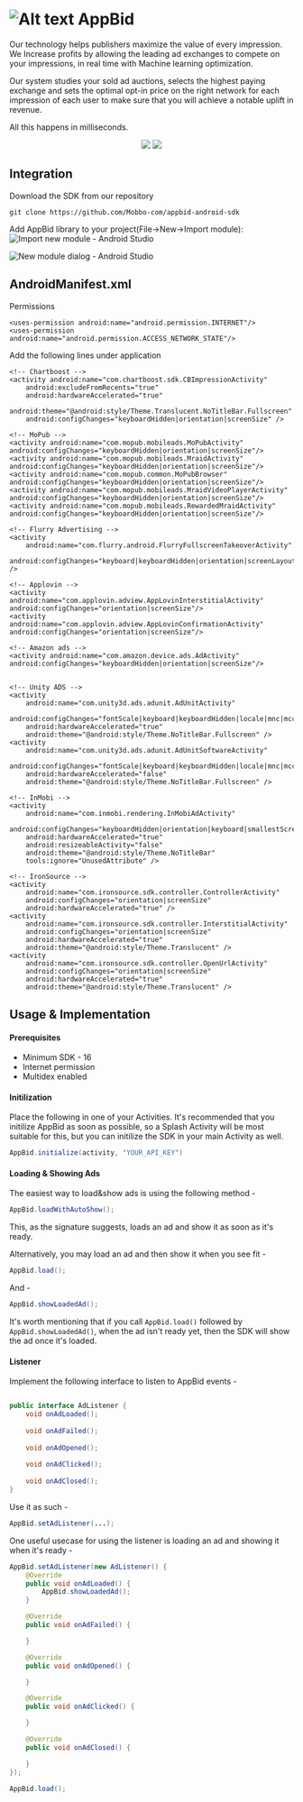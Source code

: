 # ![Alt text](https://appbid.com/img/appbid_logo.png?raw=true "AppBid") AppBid

Our technology helps publishers maximize the value of every impression.
We Increase profits by allowing the leading ad exchanges to compete on your impressions, in real time with Machine learning optimization.

Our system studies your sold ad auctions, selects the highest paying exchange and sets the optimal opt-in price on the right network for each impression of each user to make sure that you will achieve a notable uplift in revenue.

All this happens in milliseconds.

<p align="center"> 
<img src="https://appbid.com/img/appbid_flow.png">
<img src="https://appbid.com/img/appbid_chart.png">
</p>

## Integration
Download the SDK from our repository
```
git clone https://github.com/Mobbo-com/appbid-android-sdk
```

Add AppBid library to your project(File->New->Import module):
![Import new module - Android Studio](https://appbid.com/img/android/import_new_module.png)

![New module dialog - Android Studio](https://appbid.com/img/android/import_module_dialog.png)


## AndroidManifest.xml

Permissions
```
<uses-permission android:name="android.permission.INTERNET"/>
<uses-permission android:name="android.permission.ACCESS_NETWORK_STATE"/>
```


Add the following lines under application
```
<!-- Chartboost -->
<activity android:name="com.chartboost.sdk.CBImpressionActivity"
    android:excludeFromRecents="true"
    android:hardwareAccelerated="true"
    android:theme="@android:style/Theme.Translucent.NoTitleBar.Fullscreen"
    android:configChanges="keyboardHidden|orientation|screenSize" />

<!-- MoPub -->
<activity android:name="com.mopub.mobileads.MoPubActivity" android:configChanges="keyboardHidden|orientation|screenSize"/>
<activity android:name="com.mopub.mobileads.MraidActivity" android:configChanges="keyboardHidden|orientation|screenSize"/>
<activity android:name="com.mopub.common.MoPubBrowser" android:configChanges="keyboardHidden|orientation|screenSize"/>
<activity android:name="com.mopub.mobileads.MraidVideoPlayerActivity" android:configChanges="keyboardHidden|orientation|screenSize"/>
<activity android:name="com.mopub.mobileads.RewardedMraidActivity" android:configChanges="keyboardHidden|orientation|screenSize"/>

<!-- Flurry Advertising -->
<activity
    android:name="com.flurry.android.FlurryFullscreenTakeoverActivity"
    android:configChanges="keyboard|keyboardHidden|orientation|screenLayout|uiMode|screenSize|smallestScreenSize" />

<!-- Applovin -->
<activity android:name="com.applovin.adview.AppLovinInterstitialActivity" android:configChanges="orientation|screenSize"/>
<activity android:name="com.applovin.adview.AppLovinConfirmationActivity" android:configChanges="orientation|screenSize"/>

<!-- Amazon ads -->
<activity android:name="com.amazon.device.ads.AdActivity" android:configChanges="keyboardHidden|orientation|screenSize"/>


<!-- Unity ADS -->
<activity
    android:name="com.unity3d.ads.adunit.AdUnitActivity"
    android:configChanges="fontScale|keyboard|keyboardHidden|locale|mnc|mcc|navigation|orientation|screenLayout|screenSize|smallestScreenSize|uiMode|touchscreen"
    android:hardwareAccelerated="true"
    android:theme="@android:style/Theme.NoTitleBar.Fullscreen" />
<activity
    android:name="com.unity3d.ads.adunit.AdUnitSoftwareActivity"
    android:configChanges="fontScale|keyboard|keyboardHidden|locale|mnc|mcc|navigation|orientation|screenLayout|screenSize|smallestScreenSize|uiMode|touchscreen"
    android:hardwareAccelerated="false"
    android:theme="@android:style/Theme.NoTitleBar.Fullscreen" />

<!-- InMobi -->
<activity
    android:name="com.inmobi.rendering.InMobiAdActivity"
    android:configChanges="keyboardHidden|orientation|keyboard|smallestScreenSize|screenSize|screenLayout"
    android:hardwareAccelerated="true"
    android:resizeableActivity="false"
    android:theme="@android:style/Theme.NoTitleBar"
    tools:ignore="UnusedAttribute" />

<!-- IronSource -->
<activity
    android:name="com.ironsource.sdk.controller.ControllerActivity"
    android:configChanges="orientation|screenSize"
    android:hardwareAccelerated="true" />
<activity
    android:name="com.ironsource.sdk.controller.InterstitialActivity"
    android:configChanges="orientation|screenSize"
    android:hardwareAccelerated="true"
    android:theme="@android:style/Theme.Translucent" />
<activity
    android:name="com.ironsource.sdk.controller.OpenUrlActivity"
    android:configChanges="orientation|screenSize"
    android:hardwareAccelerated="true"
    android:theme="@android:style/Theme.Translucent" />
```


## Usage & Implementation

#### Prerequisites
* Minimum SDK - 16
* Internet permission
* Multidex enabled

#### Initilization
Place the following in one of your Activities. It's recommended that you initilize AppBid as soon as possible, so a Splash Activity will be most suitable for this, but you can initilize the SDK in your main Activity as well.

```java
AppBid.initialize(activity, "YOUR_API_KEY")
```

#### Loading & Showing Ads

The easiest way to load&show ads is using the following method - 

```java
AppBid.loadWithAutoShow();
```

This, as the signature suggests, loads an ad and show it as soon as it's ready.

Alternatively, you may load an ad and then show it when you see fit - 
```java
AppBid.load();
```

And - 
```java
AppBid.showLoadedAd();
```

It's worth mentioning that if you call ```
AppBid.load()
``` followed by ```
AppBid.showLoadedAd()```, when the ad isn't ready yet, then the SDK will show the ad once it's loaded.

#### Listener
Implement the following interface to listen to AppBid events - 

```java

public interface AdListener {
    void onAdLoaded();
    
    void onAdFailed();
    
    void onAdOpened();
    
    void onAdClicked();
    
    void onAdClosed();
}
```
Use it as such - 
```java
AppBid.setAdListener(...);
```

One useful usecase for using the listener is loading an ad and showing it when it's ready - 
```java
AppBid.setAdListener(new AdListener() {
    @Override
    public void onAdLoaded() {
        AppBid.showLoadedAd();
    }

    @Override
    public void onAdFailed() {

    }

    @Override
    public void onAdOpened() {

    }

    @Override
    public void onAdClicked() {

    }

    @Override
    public void onAdClosed() {

    }
});

AppBid.load();
```


    





